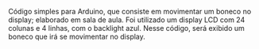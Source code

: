 Código simples para Arduino, que consiste em movimentar um boneco no display; elaborado em sala de aula. Foi utilizado um display LCD com 24 colunas e 4 linhas, com o backlight azul. Nesse código, será exibido um boneco que irá se movimentar no display.